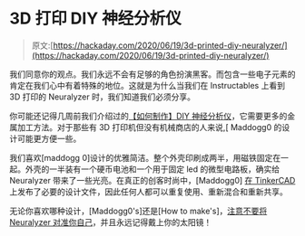 # 3D 打印 DIY 神经分析仪

> 原文:[https://hackaday.com/2020/06/19/3d-printed-diy-neuralyzer/](https://hackaday.com/2020/06/19/3d-printed-diy-neuralyzer/)

我们同意你的观点。我们永远不会有足够的角色扮演黑客。而包含一些电子元素的肯定在我们心中有着特殊的地位。这就是为什么当我们在 Instructables 上看到 3D 打印的 Neuralyzer 时，我们知道我们必须分享。

你可能还记得几周前我们介绍过的[【如何制作】DIY 神经分析仪](https://hackaday.com/2020/05/15/diy-neuralyzer-from-scrap-parts/)，它需要更多的金属加工方法。对于那些有 3D 打印机但没有机械商店的人来说,[ Maddogg0 的设计可能更方便一些。

我们喜欢[maddogg 0]设计的优雅简洁。整个外壳印刷成两半，用磁铁固定在一起。外壳的一半装有一个硬币电池和一个用于固定 led 的微型电路板，确实给 Neuralyzer 带来了一些光亮。在真正的创客时尚中，[Maddogg0] [在 TinkerCAD](https://www.tinkercad.com/users/iZE9P0shyi2-madison-shaw-class-of-2023) 上发布了必要的设计文件，因此任何人都可以重复使用、重新混合和重新共享。

无论你喜欢哪种设计，[Maddogg0's]还是[How to make's]，[注意不要将 Neuralyzer 对准你自己](https://hackaday.com/2014/10/13/uc-davis-researchers-use-light-to-erase-memories-in-genetically-altered-mice/)，并且永远记得戴上你的太阳镜！